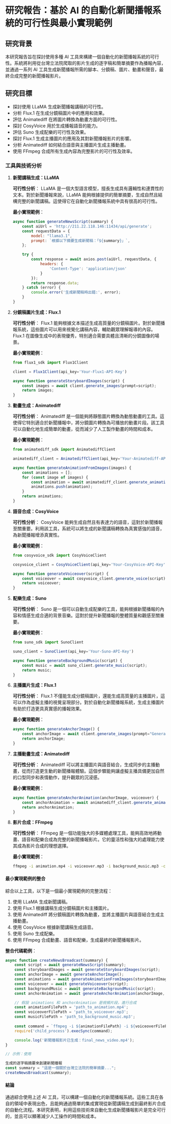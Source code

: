 # 研究報告：基於 AI 的自動化新聞播報系統的可行性與最小實現範例

## 研究背景

本研究報告旨在探討使用多種 AI 工具來構建一個自動化的新聞播報系統的可行性。系統將利用從台灣立法院爬取的影片生成的逐字稿和簡單摘要作為播報內容，並通過一系列 AI 工具生成新聞播報所需的腳本、分鏡稿、圖片、動畫和聲音，最終合成完整的新聞播報影片。

## 研究目標

- 探討使用 LLaMA 生成新聞播報講稿的可行性。
- 分析 Flux.1 在生成分鏡稿圖片中的應用和效果。
- 評估 Animatediff 在將圖片轉換為動畫方面的可行性。
- 探討 CosyVoice 用於生成播報語音的能力。
- 評估 Suno 生成配樂的可行性及效果。
- 探討 Flux.1 生成主播圖片的應用及其對新聞播報影片的影響。
- 分析 Animatediff 如何結合語音與主播圖片生成主播動畫。
- 使用 FFmpeg 合成所有生成內容為完整影片的可行性及效率。

### 工具與技術分析

1. **新聞講稿生成：LLaMA**

   **可行性分析**：
   LLaMA 是一個大型語言模型，擅長生成具有邏輯性和連貫性的文本。對於新聞播報來說，LLaMA 能夠根據提供的簡單摘要，生成自然且結構完整的新聞講稿。這使得它在自動化新聞播報系統中具有很高的可行性。

   **最小實現範例**：
   ```javascript
   async function generateNewsScript(summary) {
       const aiUrl = 'http://211.22.118.146:11434/api/generate';
       const requestData = {
           model: "llama3.1",
           prompt: `根據以下摘要生成新聞稿：「${summary}」`,
       };

       try {
           const response = await axios.post(aiUrl, requestData, {
               headers: {
                   'Content-Type': 'application/json'
               }
           });
           return response.data;
       } catch (error) {
           console.error('生成新聞稿時出錯:', error);
       }
   }
   ```

2. **分鏡稿圖片生成：Flux.1**

   **可行性分析**：
   Flux.1 能夠根據文本描述生成高質量的分鏡稿圖片。對於新聞播報系統，這些圖片可以用來視覺化講稿內容，輔助觀眾理解報導的內容。Flux.1 在圖像生成中的表現優秀，特別適合需要具體且清晰的分鏡圖像的場景。

   **最小實現範例**：
   ```javascript
   from flux1_sdk import Flux1Client

   client = Flux1Client(api_key='Your-Flux1-API-Key')

   async function generateStoryboardImages(script) {
       const images = await client.generate_images(prompt=script);
       return images;
   }
   ```

3. **動畫生成：Animatediff**

   **可行性分析**：
   Animatediff 是一個能夠將靜態圖片轉換為動態動畫的工具。這使得它特別適合於新聞播報中，將分鏡圖片轉換為可播放的動畫片段。該工具可以自動化地生成簡單的動畫，從而減少了人工製作動畫的時間和成本。

   **最小實現範例**：
   ```javascript
   from animatediff_sdk import AnimatediffClient

   animatediff_client = AnimatediffClient(api_key='Your-Animatediff-API-Key')

   async function generateAnimationFromImages(images) {
       const animations = [];
       for (const image of images) {
           const animation = await animatediff_client.generate_animation(image);
           animations.push(animation);
       }
       return animations;
   }
   ```

4. **語音合成：CosyVoice**

   **可行性分析**：
   CosyVoice 能夠生成自然且有表達力的語音，這對於新聞播報至關重要。利用該工具，系統可以將生成的新聞講稿轉換為真實感強的語音，為新聞播報增添真實性。

   **最小實現範例**：
   ```javascript
   from cosyvoice_sdk import CosyVoiceClient

   cosyvoice_client = CosyVoiceClient(api_key='Your-CosyVoice-API-Key')

   async function generateVoiceover(script) {
       const voiceover = await cosyvoice_client.generate_voice(script);
       return voiceover;
   }
   ```

5. **配樂生成：Suno**

   **可行性分析**：
   Suno 是一個可以自動生成配樂的工具，能夠根據新聞播報的內容和情感生成合適的背景音樂。這對於提升新聞播報的整體質量和觀感至關重要。

   **最小實現範例**：
   ```javascript
   from suno_sdk import SunoClient

   suno_client = SunoClient(api_key='Your-Suno-API-Key')

   async function generateBackgroundMusic(script) {
       const music = await suno_client.generate_music(script);
       return music;
   }
   ```

6. **主播圖片生成：Flux.1**

   **可行性分析**：
   Flux.1 不僅能生成分鏡稿圖片，還能生成高質量的主播圖片，這可以作為虛擬主播的視覺呈現部分。對於自動化新聞播報系統，生成主播圖片有助於打造更具真實感的播報效果。

   **最小實現範例**：
   ```javascript
   async function generateAnchorImage() {
       const anchorImage = await client.generate_images(prompt="Generate an image of a news anchor");
       return anchorImage;
   }
   ```

7. **主播動畫生成：Animatediff**

   **可行性分析**：
   Animatediff 可以將主播圖片與語音結合，生成同步的主播動畫，從而打造更生動的新聞播報體驗。這個步驟能夠讓虛擬主播具備更加自然的口型同步和表情動作，提升觀眾的沉浸感。

   **最小實現範例**：
   ```javascript
   async function generateAnchorAnimation(anchorImage, voiceover) {
       const anchorAnimation = await animatediff_client.generate_animation_with_voice(image=anchorImage, voice=voiceover);
       return anchorAnimation;
   }
   ```

8. **影片合成：FFmpeg**

   **可行性分析**：
   FFmpeg 是一個功能強大的多媒體處理工具，能夠高效地將動畫、語音和配樂合成為完整的新聞播報影片。它的靈活性和強大的處理能力使其成為影片合成的理想選擇。

   **最小實現範例**：
   ```bash
   ffmpeg -i animation.mp4 -i voiceover.mp3 -i background_music.mp3 -c:v copy -c:a aac final_news_video.mp4
   ```

#### 最小實現範例的整合

綜合以上工具，以下是一個最小實現範例的完整流程：

1. 使用 LLaMA 生成新聞講稿。
2. 使用 Flux.1 根據講稿生成分鏡稿圖片和主播圖片。
3. 使用 Animatediff 將分鏡稿圖片轉換為動畫，並將主播圖片與語音結合生成主播動畫。
4. 使用 CosyVoice 根據新聞講稿生成語音。
5. 使用 Suno 生成配樂。
6. 使用 FFmpeg 合成動畫、語音和配樂，生成最終的新聞播報影片。

**整合代碼範例**：

```javascript
async function createNewsBroadcast(summary) {
    const script = await generateNewsScript(summary);
    const storyboardImages = await generateStoryboardImages(script);
    const anchorImage = await generateAnchorImage();
    const animations = await generateAnimationFromImages(storyboardImages);
    const voiceover = await generateVoiceover(script);
    const backgroundMusic = await generateBackgroundMusic(script);
    const anchorAnimation = await generateAnchorAnimation(anchorImage, voiceover);

    // 假設 animations 和 anchorAnimation 是視頻片段，進行合成
    const animationFilePath = 'path_to_animation.mp4';
    const voiceoverFilePath = 'path_to_voiceover.mp3';
    const musicFilePath = 'path_to_background_music.mp3';
    
    const command = `ffmpeg -i ${animationFilePath} -i ${voiceoverFilePath} -i ${musicFilePath} -c:v copy -c:a aac final_news_video.mp4`;
    require('child_process').execSync(command);

    console.log('新聞播報影片已生成：final_news_video.mp4');
}

// 示例：使用

生成的逐字稿摘要來創建新聞播報
const summary = "這是一個關於台灣立法院的簡單摘要...";
createNewsBroadcast(summary);
```

#### 結論

通過綜合使用上述 AI 工具，可以構建一個自動化的新聞播報系統。這些工具在各自的領域中表現出色，且能夠通過簡單的集成實現從新聞講稿生成到最終影片合成的自動化流程。本研究表明，利用這些技術來自動化生成新聞播報影片是完全可行的，並且可以顯著減少人工操作的時間和成本。
